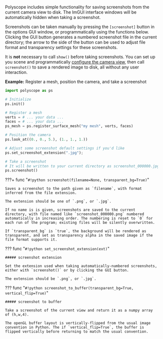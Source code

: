 Polyscope includes simple functionality for saving screenshots from the current camera view to disk. The ImGUI interface windows will be automatically hidden when taking a screenshot.

Screenshots can be taken manually by pressing the `[screenshot]` button in the options GUI window, or programmatically using the functions below. Clicking the GUI button generates a numbered screenshot file in the current directory; the arrow to the side of the button can be used to adjust file format and transparency settings for these screenshots.

It is **not** necessary to call `show()` before taking screenshots. You can set up you scene and programmatically [configure the camera view]([[url.prefix]]/basics/camera_controls), then call `screenshot()` to save a rendered image to disk, all without any user interaction.

**Example:** Register a mesh, position the camera, and take a screenshot
```python
import polyscope as ps

# Initialize
ps.init()

# Register a mesh
verts = # ... your data ...
faces = # ... your data ...
ps_mesh = ps.register_surface_mesh("my mesh", verts, faces)

# Position the camera
ps.look_at((0., 0., 5.), (1., 1., 1.))

# Adjust some screenshot default settings if you'd like
ps.set_screenshot_extension(".jpg");

# Take a screenshot
# It will be written to your current directory as screenshot_000000.jpg, etc
ps.screenshot()
```

???+ func "`#!python screenshot(filename=None, transparent_bg=True)`"

    Saves a screenshot to the path given as `filename`, with format inferred from the file extension. 

    The extension should be one of `.png`, or `.jpg`.
    
    If no name is is given, screenshots are saved to the current directory, with file named like `screenshot_000000.png` numbered automatically in increasing order. The numbering is reset to `0` for each run of the program; existing files will be silently overwritten.

    If `transparent_bg` is `true`, the background will be rendered as transparent, and set as transparency alpha in the saved image if the file format supports it.


??? func "`#!python set_screenshot_extension(ext)`"
    
    ##### screenshot extension

    Set the extension used when taking automatically-numbered screenshots, either with `screenshot()` or by clicking the GUI button.

    The extension should be `.png`, or `.jpg`.


??? func "`#!python screenshot_to_buffer(transparent_bg=True, vertical_flip=True)`"

    ##### screenshot to buffer

    Take a screenshot of the current view and return it as a numpy array of (h,w,4).

    The openGL buffer layout is vertically-flipped from the usual image convention in Python. The if `vertical_flip=True`, the buffer is flipped vertically before returning to match the usual convention.
